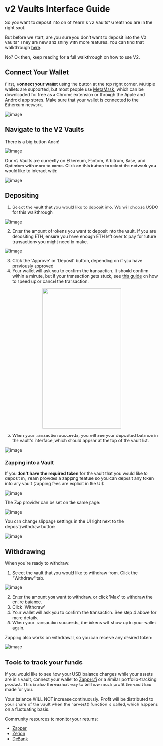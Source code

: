 # v2 Vaults Interface Guide

So you want to deposit into on of Yearn's V2 Vaults? Great! You are in the right spot.

But before we start, are you sure you don't want to deposit into the V3 vaults? They are new and shiny with more features. You can find that walkthrough [here](using-yearn-v3).

No? Ok then, keep reading for a full walkthrough on how to use V2.

## Connect Your Wallet

First, **Connect your wallet** using the button at the top right corner. Multiple wallets are supported, but most people use [MetaMask](https://metamask.io/), which can be downloaded for free as a Chrome extension or through the Apple and Android app stores. Make sure that your wallet is connected to the Ethereum network.

![image](/img/guides/using-yearn/v2/image1.png)

## Navigate to the V2 Vaults

There is a big button Anon!

![image](/img/guides/using-yearn/v2/image2.png)

Our v2 Vaults are currently on Ethereum, Fantom, Arbitrum, Base, and Optimism with more to come. Click on this button to select the network you would like to interact with:

![image](/img/guides/using-yearn/v2/image3.png)

## Depositing

1. Select the vault that you would like to deposit into. We will choose USDC for this walkthrough

![image](/img/guides/using-yearn/v2/image3_5.png)

2. Enter the amount of tokens you want to deposit into the vault. If you are depositing ETH, ensure you have enough ETH left over to pay for future transactions you might need to make.

![image](/img/guides/using-yearn/v2/image4.png)

3. Click the 'Approve' or 'Deposit' button, depending on if you have previously approved.
4. Your wallet will ask you to confirm the transaction. It should confirm within a minute, but if your transaction gets stuck, see [this guide](https://metamask.zendesk.com/hc/en-us/articles/360015489251-How-to-Speed-Up-or-Cancel-a-Pending-Transaction) on how to speed up or cancel the transaction.

<p align="center">
  <img width="258.75" height=" 459.75" src="/img/guides/using-yearn/v2/metamask-confirm.png" className="topRightImg"/>
</p>

5. When your transaction succeeds, you will see your deposited balance in the vault's interface, which should appear at the top of the vault list.

![image](/img/guides/using-yearn/v2/image6.png)

### Zapping into a Vault

If you **don't have the required token** for the vault that you would like to deposit in, Yearn provides a zapping feature so you can deposit any token into any vault (zapping fees are explicit in the UI):

![image](/img/guides/using-yearn/v2/image8.png)

The Zap provider can be set on the same page:

![image](/img/guides/using-yearn/v2/image9.png)

You can change slippage settings in the UI right next to the deposit/withdraw button:

![image](/img/guides/using-yearn/v2/image11.png)

## Withdrawing

When you're ready to withdraw:

1. Select the vault that you would like to withdraw from. Click the "Withdraw" tab.

![image](/img/guides/using-yearn/v2/image7.png)

2. Enter the amount you want to withdraw, or click 'Max' to withdraw the entire balance.
3. Click 'Withdraw'
4. Your wallet will ask you to confirm the transaction. See step 4 above for more details.
5. When your transaction succeeds, the tokens will show up in your wallet again.

Zapping also works on withdrawal, so you can receive any desired token:

![image](/img/guides/using-yearn/v2/image10.png)

## Tools to track your funds

If you would like to see how your USD balance changes while your assets are in a vault, connect your wallet to [Zapper.fi](https://zapper.fi) or a similar portfolio-tracking product. This is also the easiest way to tell how much profit the vault has made for you.

Your balance WILL NOT increase continuously. Profit will be distributed to your share of the vault when the harvest() function is called, which happens on a fluctuating basis.

Community resources to monitor your returns:

- [Zapper](https://zapper.fi/)
- [Zerion](https://app.zerion.io/)
- [DeBank](https://debank.com/)
